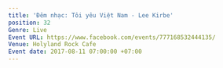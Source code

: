 ```yaml
---
title: 'Đêm nhạc: Tôi yêu Việt Nam - Lee Kirbe'
position: 32
Genre: Live
Event URL: https://www.facebook.com/events/777168532444135/
Venue: Holyland Rock Cafe
Event date: 2017-08-11 07:00:00 +07:00
---
```


